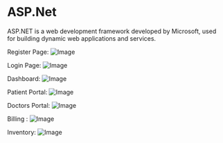# ASP.Net
ASP.NET is a web development framework developed by Microsoft, used for building dynamic web applications and services.

Register Page:
![Image](https://github.com/user-attachments/assets/47ce0a53-0b24-4acc-b555-69286b9871f7)

Login Page:
![Image](https://github.com/user-attachments/assets/8f026815-2a8d-4a41-bd7d-51cfcca0feac)

Dashboard:
![Image](https://github.com/user-attachments/assets/b4a2e27e-ab58-42de-964a-1792d2444f52)

Patient Portal:
![Image](https://github.com/user-attachments/assets/be8d11ac-fab4-43e6-8f0a-2d970dc9e31b)

Doctors Portal:
![Image](https://github.com/user-attachments/assets/ed17fc29-758c-4f49-8fb6-0f4b011992e5)

Billing :
![Image](https://github.com/user-attachments/assets/01d2c96d-8656-47d9-b465-6f04eaafe598)

Inventory:
![Image](https://github.com/user-attachments/assets/faf4bf41-3c73-482d-b7ef-71023d90ccf5)
